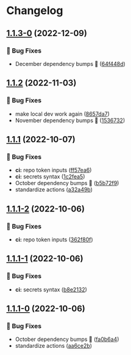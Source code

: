 # Changelog

## [1.1.3-0](https://github.com/agrc/serverless-print-proxy/compare/v1.1.2...v1.1.3-0) (2022-12-09)


### 🐛 Bug Fixes

* December dependency bumps 🌲 ([64f448d](https://github.com/agrc/serverless-print-proxy/commit/64f448dc4b6bde13350c42e88596540c7b236e18))

## [1.1.2](https://github.com/agrc/serverless-print-proxy/compare/v1.1.1...v1.1.2) (2022-11-03)


### 🐛 Bug Fixes

* make local dev work again ([8657da7](https://github.com/agrc/serverless-print-proxy/commit/8657da7f319bc8e85faa6c059d469666c15f5cce))
* November dependency bumps 🌲 ([1536732](https://github.com/agrc/serverless-print-proxy/commit/153673276cddf7910505068ec7f6862710816d12))

## [1.1.1](https://github.com/agrc/serverless-print-proxy/compare/v1.1.0...v1.1.1) (2022-10-07)


### 🐛 Bug Fixes

* **ci:** repo token inputs ([ff57ea6](https://github.com/agrc/serverless-print-proxy/commit/ff57ea6f18deb78e5f090dbbcf4c31a3c3fe2eda))
* **ci:** secrets syntax ([1c2fea5](https://github.com/agrc/serverless-print-proxy/commit/1c2fea510870bca47d9d830b2bdf7b25aef59c1a))
* October dependency bumps 🌲 ([b5b72f9](https://github.com/agrc/serverless-print-proxy/commit/b5b72f971f00bfcfd675857345f27981d85e3f3b))
* standardize actions ([a32a49b](https://github.com/agrc/serverless-print-proxy/commit/a32a49b135db9bb13d69b6542f066dffce6ece47))

## [1.1.1-2](https://github.com/agrc/serverless-print-proxy/compare/v1.1.1-1...v1.1.1-2) (2022-10-06)


### 🐛 Bug Fixes

* **ci:** repo token inputs ([362f80f](https://github.com/agrc/serverless-print-proxy/commit/362f80fd5f9ce3de561fae13ca50ffe2533c4ce5))

## [1.1.1-1](https://github.com/agrc/serverless-print-proxy/compare/v1.1.1-0...v1.1.1-1) (2022-10-06)


### 🐛 Bug Fixes

* **ci:** secrets syntax ([b8e2132](https://github.com/agrc/serverless-print-proxy/commit/b8e21328e773088fa751c0faa9613d97c022b61b))

## [1.1.1-0](https://github.com/agrc/serverless-print-proxy/compare/v1.1.0...v1.1.1-0) (2022-10-06)


### 🐛 Bug Fixes

* October dependency bumps 🌲 ([fa0b6a4](https://github.com/agrc/serverless-print-proxy/commit/fa0b6a49f616fdaec3f9ff4c68b4d0662ed660c8))
* standardize actions ([aa6ce2b](https://github.com/agrc/serverless-print-proxy/commit/aa6ce2b82a31d0fbe121d3ae05e8aa057bfd58c4))
